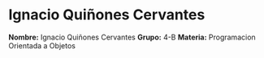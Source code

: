 # Ignacio Quiñones Cervantes
**Nombre:** Ignacio Quiñones Cervantes
**Grupo:** 4-B
**Materia:** Programacion Orientada a Objetos
